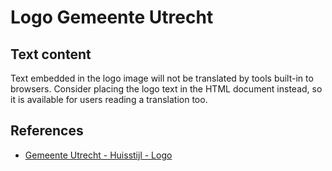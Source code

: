 # Logo Gemeente Utrecht

## Text content

Text embedded in the logo image will not be translated by tools built-in to browsers. Consider placing the logo text in the HTML document instead, so it is available for users reading a translation too.

## References

- [Gemeente Utrecht - Huisstijl - Logo](https://huisstijl.utrecht.nl/basiselementen/logo/)
